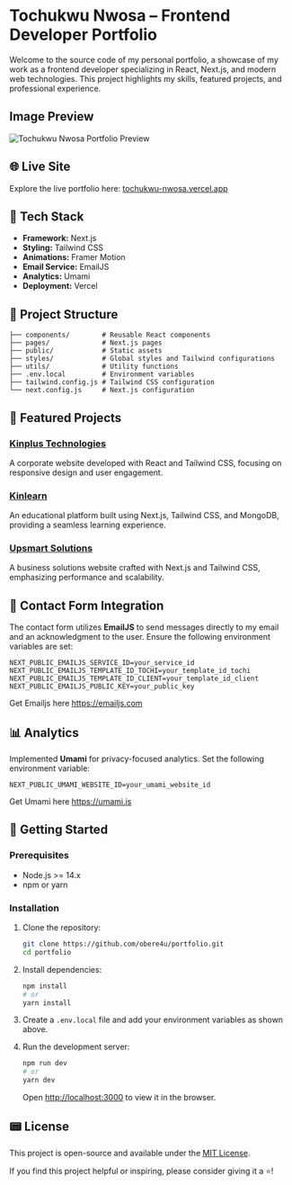 # Tochukwu Nwosa – Frontend Developer Portfolio

Welcome to the source code of my personal portfolio, a showcase of my work as a frontend developer specializing in React, Next.js, and modern web technologies. This project highlights my skills, featured projects, and professional experience.

## Image Preview

![Tochukwu Nwosa Portfolio Preview](https://tochukwu-nwosa.vercel.app/portfolio-image.png)


## 🌐 Live Site

Explore the live portfolio here: [tochukwu-nwosa.vercel.app](https://tochukwu-nwosa.vercel.app)

## 💠 Tech Stack

* **Framework:** Next.js
* **Styling:** Tailwind CSS
* **Animations:** Framer Motion
* **Email Service:** EmailJS
* **Analytics:** Umami
* **Deployment:** Vercel

## 📁 Project Structure

```
├── components/        # Reusable React components
├── pages/             # Next.js pages
├── public/            # Static assets
├── styles/            # Global styles and Tailwind configurations
├── utils/             # Utility functions
├── .env.local         # Environment variables
├── tailwind.config.js # Tailwind CSS configuration
└── next.config.js     # Next.js configuration
```

## 📸 Featured Projects

### [Kinplus Technologies](https://www.kinplusgroup.com)

A corporate website developed with React and Tailwind CSS, focusing on responsive design and user engagement.

### [Kinlearn](https://www.kinlearn.vercel.app)

An educational platform built using Next.js, Tailwind CSS, and MongoDB, providing a seamless learning experience.

### [Upsmart Solutions](https://www.upsmartsolutions.com.ng)

A business solutions website crafted with Next.js and Tailwind CSS, emphasizing performance and scalability.

## 📧 Contact Form Integration

The contact form utilizes **EmailJS** to send messages directly to my email and an acknowledgment to the user. Ensure the following environment variables are set:

```env
NEXT_PUBLIC_EMAILJS_SERVICE_ID=your_service_id
NEXT_PUBLIC_EMAILJS_TEMPLATE_ID_TOCHI=your_template_id_tochi
NEXT_PUBLIC_EMAILJS_TEMPLATE_ID_CLIENT=your_template_id_client
NEXT_PUBLIC_EMAILJS_PUBLIC_KEY=your_public_key
```

Get Emailjs here https://emailjs.com

## 📊 Analytics

Implemented **Umami** for privacy-focused analytics. Set the following environment variable:

```env
NEXT_PUBLIC_UMAMI_WEBSITE_ID=your_umami_website_id
```

Get Umami here https://umami.is

## 🚀 Getting Started

### Prerequisites

* Node.js >= 14.x
* npm or yarn

### Installation

1. Clone the repository:

   ```bash
   git clone https://github.com/obere4u/portfolio.git
   cd portfolio
   ```

2. Install dependencies:

   ```bash
   npm install
   # or
   yarn install
   ```

3. Create a `.env.local` file and add your environment variables as shown above.

4. Run the development server:

   ```bash
   npm run dev
   # or
   yarn dev
   ```

   Open [http://localhost:3000](http://localhost:3000) to view it in the browser.

## 📟 License

This project is open-source and available under the [MIT License](LICENSE).

If you find this project helpful or inspiring, please consider giving it a ⭐️!

